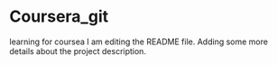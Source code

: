 # Coursera_git
learning for coursea
I am editing the README file. Adding some more details about the project description.

